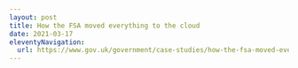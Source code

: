 ```yaml
---
layout: post
title: How the FSA moved everything to the cloud
date: 2021-03-17
eleventyNavigation:
  url: https://www.gov.uk/government/case-studies/how-the-fsa-moved-everything-to-the-cloud
---
```

